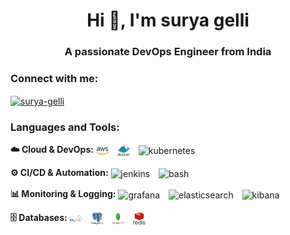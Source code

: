<h1 align="center">Hi 👋, I'm surya gelli</h1>
<h3 align="center">A passionate DevOps Engineer from India</h3>

<h3 align="left">Connect with me:</h3>
<p align="left">
<a href="https://linkedin.com/in/surya-gelli" target="blank"><img align="center" src="https://raw.githubusercontent.com/rahuldkjain/github-profile-readme-generator/master/src/images/icons/Social/linked-in-alt.svg" alt="surya-gelli" height="30" width="40" /></a>
</p>

<h3 align="left">Languages and Tools:</h3>
<p>
  <b>☁️ Cloud & DevOps:</b>
  <img src="https://raw.githubusercontent.com/devicons/devicon/master/icons/amazonwebservices/amazonwebservices-original-wordmark.svg" alt="aws" height="20" style="vertical-align:middle; margin-right:10px;"/> 
  <img src="https://raw.githubusercontent.com/devicons/devicon/master/icons/docker/docker-original-wordmark.svg" alt="docker" height="20" style="vertical-align:middle; margin-right:10px;"/> 
  <img src="https://www.vectorlogo.zone/logos/kubernetes/kubernetes-icon.svg" alt="kubernetes" height="20" style="vertical-align:middle; margin-right:10px;"/> 
</p>

<p>
  <b>⚙️ CI/CD & Automation:</b>
  <img src="https://www.vectorlogo.zone/logos/jenkins/jenkins-icon.svg" alt="jenkins" height="20" style="vertical-align:middle; margin-right:10px;"/> 
  <img src="https://www.vectorlogo.zone/logos/gnu_bash/gnu_bash-icon.svg" alt="bash" height="20" style="vertical-align:middle; margin-right:10px;"/> 
</p>

<p>
  <b>📊 Monitoring & Logging:</b>
  <img src="https://www.vectorlogo.zone/logos/grafana/grafana-icon.svg" alt="grafana" height="20" style="vertical-align:middle; margin-right:10px;"/> 
  <img src="https://www.vectorlogo.zone/logos/elastic/elastic-icon.svg" alt="elasticsearch" height="20" style="vertical-align:middle; margin-right:10px;"/> 
  <img src="https://www.vectorlogo.zone/logos/elasticco_kibana/elasticco_kibana-icon.svg" alt="kibana" height="20" style="vertical-align:middle; margin-right:10px;"/> 
</p>

<p>
  <b>🗄️ Databases:</b>
  <img src="https://raw.githubusercontent.com/devicons/devicon/master/icons/mysql/mysql-original-wordmark.svg" alt="mysql" height="20" style="vertical-align:middle; margin-right:10px;"/> 
  <img src="https://raw.githubusercontent.com/devicons/devicon/master/icons/postgresql/postgresql-original-wordmark.svg" alt="postgresql" height="20" style="vertical-align:middle; margin-right:10px;"/> 
  <img src="https://raw.githubusercontent.com/devicons/devicon/master/icons/mongodb/mongodb-original-wordmark.svg" alt="mongodb" height="20" style="vertical-align:middle; margin-right:10px;"/> 
  <img src="https://raw.githubusercontent.com/devicons/devicon/master/icons/redis/redis-original-wordmark.svg" alt="redis" height="20" style="vertical-align:middle; margin-right:10px;"/> 
</p>


 
